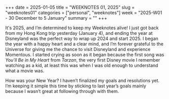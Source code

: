 +++
date = 2025-01-05
title = "WEEKNOTES 01, 2025"
slug = "weeknotes01"
categories = ["personal", "weeknotes"]
week = "2025-W01 - 30 December to 5 January"
summary = ""
+++

It's 2025, and I’m determined to keep my Weeknotes alive! I just got back from my Hong Kong trip yesterday (January 4), and ending the year at Disneyland was the perfect way to wrap up 2024 and start 2025. I began the year with a happy heart and a clear mind, and I’m forever grateful to the Universe for giving me the chance to visit Disneyland and experience Momentous. I started crying as soon as it began because the first song was *You’ll Be in My Heart* from *Tarzan*, the very first Disney movie I remember watching as a kid, at least this was when I was old enough to understand what a movie was.

How was your New Year? I haven’t finalized my goals and resolutions yet. I’m keeping it simple this time by sticking to last year’s goals mainly because I wasn’t great at following through with them.